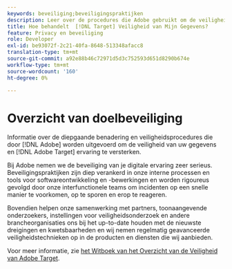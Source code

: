 ```yaml
---
keywords: beveiliging;beveiligingspraktijken
description: Leer over de procedures die Adobe gebruikt om de veiligheid van uw gegevens en Adobe te versterken  [!DNL Target] experience. Download the Adobe [!DNL Target] het Witboek van het Overzicht van de Veiligheid.
title: Hoe behandelt  [!DNL Target] Veiligheid van Mijn Gegevens?
feature: Privacy en beveiliging
role: Developer
exl-id: be93072f-2c21-40fa-8648-513348afacc8
translation-type: tm+mt
source-git-commit: a92e88b46c72971d5d3c752593d651d8290b674e
workflow-type: tm+mt
source-wordcount: '160'
ht-degree: 0%

---
```


# Overzicht van doelbeveiliging

Informatie over de diepgaande benadering en veiligheidsprocedures die door [!DNL Adobe] worden uitgevoerd om de veiligheid van uw gegevens en [!DNL Adobe Target] ervaring te versterken.

Bij Adobe nemen we de beveiliging van je digitale ervaring zeer serieus. Beveiligingspraktijken zijn diep verankerd in onze interne processen en tools voor softwareontwikkeling en -bewerkingen en worden rigoureus gevolgd door onze interfunctionele teams om incidenten op een snelle manier te voorkomen, op te sporen en erop te reageren.

Bovendien helpen onze samenwerking met partners, toonaangevende onderzoekers, instellingen voor veiligheidsonderzoek en andere brancheorganisaties ons bij het up-to-date houden met de nieuwste dreigingen en kwetsbaarheden en wij nemen regelmatig geavanceerde veiligheidstechnieken op in de producten en diensten die wij aanbieden.

Voor meer informatie, zie [het Witboek van het Overzicht van de Veiligheid van Adobe Target](https://www.adobe.com/content/dam/cc/en/security/pdfs/AdobeTargetSecurityOverview.pdf).
